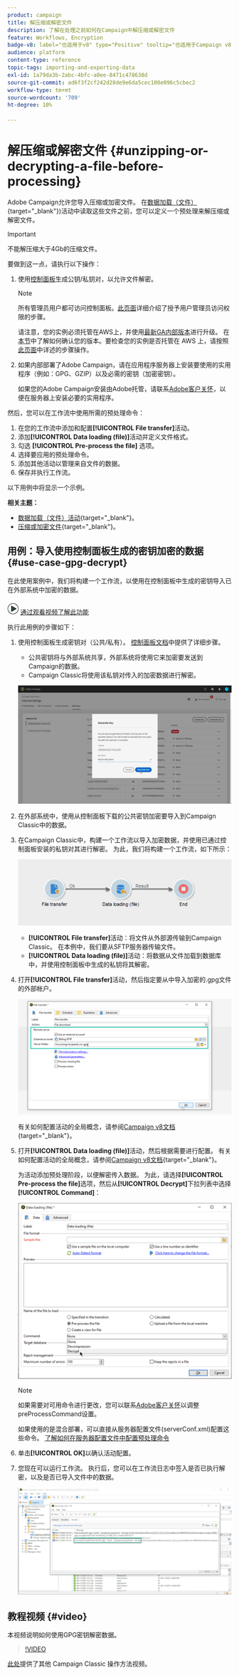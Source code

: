 ```yaml
---
product: campaign
title: 解压缩或解密文件
description: 了解在处理之前如何在Campaign中解压缩或解密文件
feature: Workflows, Encryption
badge-v8: label="也适用于v8" type="Positive" tooltip="也适用于Campaign v8"
audience: platform
content-type: reference
topic-tags: importing-and-exporting-data
exl-id: 1a79da3b-2abc-4bfc-a0ee-8471c478638d
source-git-commit: ad6f3f2cf242d28de9e6da5cec100e096c5cbec2
workflow-type: tm+mt
source-wordcount: '709'
ht-degree: 10%

---
```



# 解压缩或解密文件 {#unzipping-or-decrypting-a-file-before-processing}

Adobe Campaign允许您导入压缩或加密文件。 在[数据加载（文件）](https://experienceleague.adobe.com/docs/campaign/automation/workflows/wf-activities/action-activities/data-loading-file.html?lang=zh-Hans){target="_blank"})活动中读取这些文件之前，您可以定义一个预处理来解压缩或解密文件。

>[!IMPORTANT]
>
>不能解压缩大于4Gb的压缩文件。

要做到这一点，请执行以下操作：

1. 使用[控制面板](https://experienceleague.adobe.com/docs/control-panel/using/instances-settings/gpg-keys-management.html?lang=zh-Hans#decrypting-data)生成公钥/私钥对，以允许文件解密。

   >[!NOTE]
   >
   >所有管理员用户都可访问控制面板。[此页面](https://experienceleague.adobe.com/docs/control-panel/using/discover-control-panel/managing-permissions.html?lang=zh-Hans#discover-control-panel)详细介绍了授予用户管理员访问权限的步骤。
   >
   >请注意，您的实例必须托管在AWS上，并使用[最新GA内部版本](../../rn/using/rn-overview.md)进行升级。 在[本节](../../platform/using/launching-adobe-campaign.md#getting-your-campaign-version)中了解如何确认您的版本。要检查您的实例是否托管在 AWS 上，请按照[此页面](https://experienceleague.adobe.com/docs/control-panel/using/faq.html?lang=zh-Hans)中详述的步骤操作。

1. 如果内部部署了Adobe Campaign，请在应用程序服务器上安装要使用的实用程序（例如：GPG、GZIP）以及必需的密钥（加密密钥）。

   如果您的Adobe Campaign安装由Adobe托管，请联系[Adobe客户关怀](https://helpx.adobe.com/cn/enterprise/admin-guide.html/enterprise/using/support-for-experience-cloud.ug.html)，以便在服务器上安装必要的实用程序。

然后，您可以在工作流中使用所需的预处理命令：

1. 在您的工作流中添加和配置&#x200B;**[!UICONTROL File transfer]**&#x200B;活动。
1. 添加&#x200B;**[!UICONTROL Data loading (file)]**&#x200B;活动并定义文件格式。
1. 勾选 **[!UICONTROL Pre-process the file]** 选项。
1. 选择要应用的预处理命令。
1. 添加其他活动以管理来自文件的数据。
1. 保存并执行工作流。

以下用例中将显示一个示例。

**相关主题：**

* [数据加载（文件）活动](https://experienceleague.adobe.com/docs/campaign/automation/workflows/wf-activities/action-activities/data-loading-file.html?lang=zh-Hans){target="_blank"}。
* [压缩或加密文件](https://experienceleague.adobe.com/docs/campaign/automation/workflows/wf-activities/action-activities/extraction-file.html?lang=zh-Hans){target="_blank"}。

## 用例：导入使用控制面板生成的密钥加密的数据 {#use-case-gpg-decrypt}

在此使用案例中，我们将构建一个工作流，以使用在控制面板中生成的密钥导入已在外部系统中加密的数据。

![](assets/do-not-localize/how-to-video.png) [通过观看视频了解此功能](#video)

执行此用例的步骤如下：

1. 使用控制面板生成密钥对（公共/私有）。 [控制面板文档](https://experienceleague.adobe.com/docs/control-panel/using/instances-settings/gpg-keys-management.html?lang=zh-Hans#decrypting-data)中提供了详细步骤。

   * 公共密钥将与外部系统共享，外部系统将使用它来加密要发送到Campaign的数据。
   * Campaign Classic将使用该私钥对传入的加密数据进行解密。

   ![](assets/gpg_generate.png)

1. 在外部系统中，使用从控制面板下载的公共密钥加密要导入到Campaign Classic中的数据。

1. 在Campaign Classic中，构建一个工作流以导入加密数据，并使用已通过控制面板安装的私钥对其进行解密。 为此，我们将构建一个工作流，如下所示：

   ![](assets/gpg_import_workflow.png)

   * **[!UICONTROL File transfer]**&#x200B;活动：将文件从外部源传输到Campaign Classic。 在本例中，我们要从SFTP服务器传输文件。
   * **[!UICONTROL Data loading (file)]**&#x200B;活动：将数据从文件加载到数据库中，并使用控制面板中生成的私钥将其解密。

1. 打开&#x200B;**[!UICONTROL File transfer]**&#x200B;活动，然后指定要从中导入加密的.gpg文件的外部帐户。

   ![](assets/gpg_key_transfer.png)

   有关如何配置活动的全局概念，请参阅[Campaign v8文档](https://experienceleague.adobe.com/docs/campaign/automation/workflows/wf-activities/event-activities/file-transfer.html?lang=zh-Hans){target="_blank"}。


1. 打开&#x200B;**[!UICONTROL Data loading (file)]**&#x200B;活动，然后根据需要进行配置。 有关如何配置活动的全局概念，请参阅[Campaign v8文档](https://experienceleague.adobe.com/docs/campaign/automation/workflows/wf-activities/action-activities/data-loading-file.html?lang=zh-Hans){target="_blank"}。

   为活动添加预处理阶段，以便解密传入数据。 为此，请选择&#x200B;**[!UICONTROL Pre-process the file]**&#x200B;选项，然后从&#x200B;**[!UICONTROL Decrypt]**&#x200B;下拉列表中选择&#x200B;**[!UICONTROL Command]**：

   ![](assets/gpg_load.png)

   >[!NOTE]
   >
   >如果需要对可用命令进行更改，您可以联系[Adobe客户关怀](https://helpx.adobe.com/cn/enterprise/admin-guide.html/enterprise/using/support-for-experience-cloud.ug.html)以调整preProcessCommand设置。
   >
   >如果使用的是混合部署，可以直接从服务器配置文件(serverConf.xml)配置这些命令。 [了解如何在服务器配置文件中配置预处理命令](../../installation/using/the-server-configuration-file.md#preprocesscommand)

1. 单击&#x200B;**[!UICONTROL OK]**&#x200B;以确认活动配置。

1. 您现在可以运行工作流。 执行后，您可以在工作流日志中签入是否已执行解密，以及是否已导入文件中的数据。

   ![](assets/gpg_run.png)

## 教程视频 {#video}

本视频说明如何使用GPG密钥解密数据。

>[!VIDEO](https://video.tv.adobe.com/v/36482?quality=12)

[此处](https://experienceleague.adobe.com/docs/campaign-classic-learn/tutorials/overview.html?lang=zh-Hans)提供了其他 Campaign Classic 操作方法视频。

